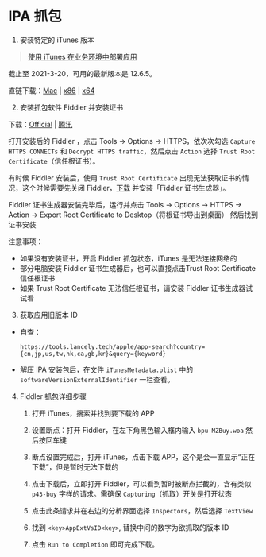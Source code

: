 # IPA 抓包

1. 安装特定的 iTunes 版本
 
> [使用 iTunes 在业务环境中部署应用](https://support.apple.com/zh-cn/HT208079)

截止至 2021-3-20，可用的最新版本是 12.6.5。

直链下载：[Mac](https://secure-appldnld.apple.com/itunes12/091-87821-20180912-69177170-B085-11E8-B6AB-C1D03409AD2A/iTunes12.6.5.dmg) | [x86](https://secure-appldnld.apple.com/itunes12/091-87820-20180912-69177170-B085-11E8-B6AB-C1D03409AD2A5/iTunesSetup.exe) | [x64](https://secure-appldnld.apple.com/itunes12/091-87819-20180912-69177170-B085-11E8-B6AB-C1D03409AD2A6/iTunes64Setup.exe)

2. 安装抓包软件 Fiddler 并安装证书

下载：[Official](https://www.telerik.com/download/fiddler) | [腾讯](https://pc.qq.com/detail/10/detail_3330.html)

打开安装后的 Fiddler ，点击 Tools → Options → HTTPS，依次次勾选 `Capture HTTPS CONNECTs` 和 `Decrypt HTTPS traffic`，然后点击 `Action` 选择 `Trust Root Certificate`（信任根证书）。

有时候 Fiddler 安装后，使用 `Trust Root Certificate` 出现无法获取证书的情况，这个时候需要先关闭 Fiddler，[下载](http://www.telerik.com/docs/default-source/fiddler/addons/fiddlercertmaker.exe?sfvrsn=2) 并安装「Fiddler 证书生成器」。

Fiddler 证书生成器安装完毕后，运行并点击 Tools → Options → HTTPS → Action → Export Root Certificate to Desktop（将根证书导出到桌面）
然后找到证书安装

注意事项：
- 如果没有安装证书，开启 Fiddler 抓包状态，iTunes 是无法连接网络的
- 部分电脑安装 Fiddler 证书生成器后，也可以直接点击Trust Root Certificate 信任根证书
- 如果 Trust Root Certificate 无法信任根证书，请安装 Fiddler 证书生成器试试看

3. 获取应用旧版本 ID

- 自查：
    
  `https://tools.lancely.tech/apple/app-search?country={cn,jp,us,tw,hk,ca,gb,kr}&query={keyword}`

- 解压 IPA 安装包后，在文件 `iTunesMetadata.plist` 中的 `softwareVersionExternalIdentifier` 一栏查看。

4. Fiddler 抓包详细步骤

    1. 打开 iTunes，搜索并找到要下载的 APP
    
    2. 设置断点：打开 Fiddler，在左下角黑色输入框内输入 `bpu MZBuy.woa` 然后按回车键

    3. 断点设置完成后，打开 iTunes，点击下载 APP，这个是会一直显示“正在下载”，但是暂时无法下载的

    4. 点击下载后，立即打开 Fiddler，可以看到暂时被断点拦截的，含有类似 `p43-buy` 字样的请求。需确保 `Capturing`（抓取）开关是打开状态

    5. 点击此条请求并在右边的分析界面选择 `Inspectors`，然后选择 `TextView`

    6. 找到 `<key>AppExtVsID<key>`, 替换中间的数字为欲抓取的版本 ID

    7. 点击 `Run to Completion` 即可完成下载。